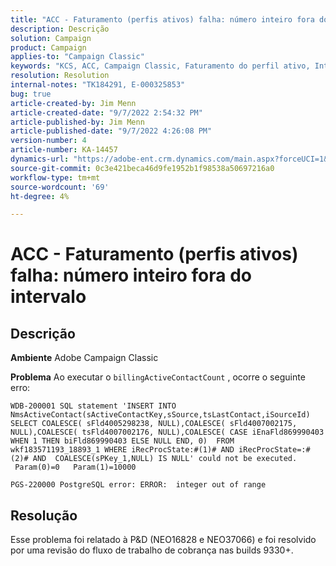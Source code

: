 ```yaml
---
title: "ACC - Faturamento (perfis ativos) falha: número inteiro fora do intervalo"
description: Descrição
solution: Campaign
product: Campaign
applies-to: "Campaign Classic"
keywords: "KCS, ACC, Campaign Classic, Faturamento do perfil ativo, Inteiro, fora do intervalo"
resolution: Resolution
internal-notes: "TK184291, E-000325853"
bug: true
article-created-by: Jim Menn
article-created-date: "9/7/2022 2:54:32 PM"
article-published-by: Jim Menn
article-published-date: "9/7/2022 4:26:08 PM"
version-number: 4
article-number: KA-14457
dynamics-url: "https://adobe-ent.crm.dynamics.com/main.aspx?forceUCI=1&pagetype=entityrecord&etn=knowledgearticle&id=4147fbf5-bc2e-ed11-9db1-0022480866ad"
source-git-commit: 0c3e421beca46d9fe1952b1f98538a50697216a0
workflow-type: tm+mt
source-wordcount: '69'
ht-degree: 4%

---
```


# ACC - Faturamento (perfis ativos) falha: número inteiro fora do intervalo

## Descrição


<b>Ambiente</b>
Adobe Campaign Classic

<b>Problema</b>
Ao executar o `billingActiveContactCount` , ocorre o seguinte erro:


```
WDB-200001 SQL statement 'INSERT INTO NmsActiveContact(sActiveContactKey,sSource,tsLastContact,iSourceId) SELECT COALESCE( sFld4005298238, NULL),COALESCE( sFld4007002175, NULL),COALESCE( tsFld4007002176, NULL),COALESCE( CASE iEnaFld869990403 WHEN 1 THEN biFld869990403 ELSE NULL END, 0)  FROM wkf183571193_18893_1 WHERE iRecProcState:#(1)# AND iRecProcState=:#(2)# AND  COALESCE(sPKey_1,NULL) IS NULL' could not be executed.   Param(0)=0   Param(1)=10000

PGS-220000 PostgreSQL error: ERROR:  integer out of range
```



## Resolução


Esse problema foi relatado à P&amp;D (NEO16828 e NEO37066) e foi resolvido por uma revisão do fluxo de trabalho de cobrança nas builds 9330+.
